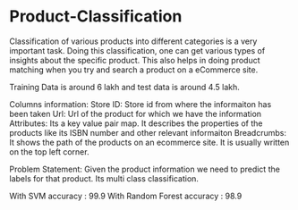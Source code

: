 # Product-Classification
Classification of various products into different categories is a very important task. Doing this classification, one can get various types of insights about the specific product. This also helps in doing product matching when you try and search a product on a eCommerce site.

Training Data is around 6 lakh and test data is around 4.5 lakh.

Columns information:
Store ID: Store id from where the informaiton has been taken
Url: Url of the product for which we have the information
Attributes: Its a key value pair map. It describes the properties of the products like its ISBN number and other relevant informaiton
Breadcrumbs: It shows the path of the products on an ecommerce site. It is usually written on the top left corner.

Problem Statement:
Given the product information we need to predict the labels for that product. Its multi class classification.

With SVM accuracy : 99.9
With Random Forest accuracy : 98.9
